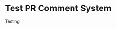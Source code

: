 <properties
	pageTitle="Test"
	description="Test"
	services="active-directory"
	documentationCenter=".net"
	authors="daveba"
	manager="jamarw-manager"
	editor=""/>

<tags
	ms.service="active-directory"
	ms.workload="identity"
	ms.tgt_pltfrm="na"
	ms.devlang="dotnet"
	ms.topic="article"
	ms.date="05/23/2016"
	ms.author="jamarw" />

# Test PR Comment System
Testing
